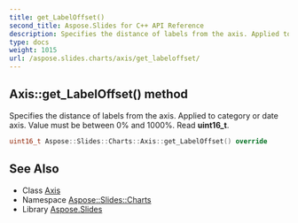```yaml
---
title: get_LabelOffset()
second_title: Aspose.Slides for C++ API Reference
description: Specifies the distance of labels from the axis. Applied to category or date axis. Value must be between 0% and 1000%. Read uint16_t.
type: docs
weight: 1015
url: /aspose.slides.charts/axis/get_labeloffset/
---
```

## Axis::get_LabelOffset() method


Specifies the distance of labels from the axis. Applied to category or date axis. Value must be between 0% and 1000%. Read **uint16_t**.

```cpp
uint16_t Aspose::Slides::Charts::Axis::get_LabelOffset() override
```

## See Also

* Class [Axis](../)
* Namespace [Aspose::Slides::Charts](../../)
* Library [Aspose.Slides](../../../)